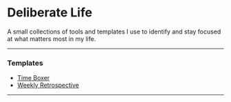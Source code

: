 # Deliberate Life

A small collections of tools and templates I use to identify and stay focused at what matters most in my life.

---

### Templates

- [Time Boxer](./templates/time-boxing-template.pdf)
- [Weekly Retrospective](./templates/weekly-retrospective.pdf)

---
